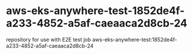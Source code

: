 # aws-eks-anywhere-test-1852de4f-a233-4852-a5af-caeaaca2d8cb-24
repository for use with E2E test job aws-eks-anywhere-test:1852de4f-a233-4852-a5af-caeaaca2d8cb-24
